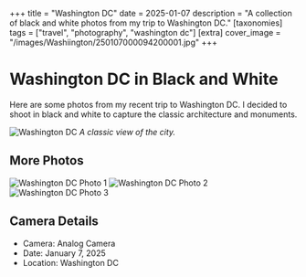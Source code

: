 +++
title = "Washington DC"
date = 2025-01-07
description = "A collection of black and white photos from my trip to Washington DC."
[taxonomies]
tags = ["travel", "photography", "washington dc"]
[extra]
cover_image = "/images/Washiington/250107000094200001.jpg"
+++

# Washington DC in Black and White

Here are some photos from my recent trip to Washington DC. I decided to shoot in black and white to capture the classic architecture and monuments.

![Washington DC](/images/Washiington/250107000094200001.jpg)
*A classic view of the city.*

## More Photos

![Washington DC Photo 1](/images/Washiington/250107000094200002.jpg)
![Washington DC Photo 2](/images/Washiington/250107000094200003.jpg)
![Washington DC Photo 3](/images/Washiington/250107000094200004.jpg)

## Camera Details

- Camera: Analog Camera
- Date: January 7, 2025
- Location: Washington DC


